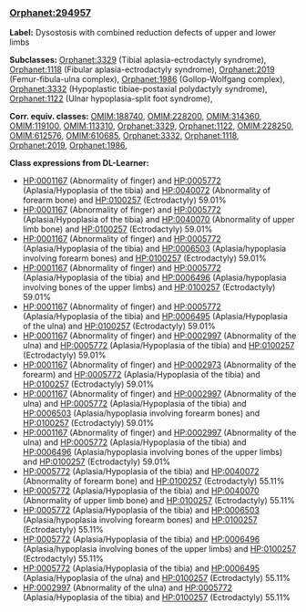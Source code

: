 
### [Orphanet:294957](http://www.orpha.net/ORDO/Orphanet_294957)
**Label:** Dysostosis with combined reduction defects of upper and lower limbs

**Subclasses:** [Orphanet:3329](http://www.orpha.net/ORDO/Orphanet_3329) (Tibial aplasia-ectrodactyly syndrome), [Orphanet:1118](http://www.orpha.net/ORDO/Orphanet_1118) (Fibular aplasia-ectrodactyly syndrome), [Orphanet:2019](http://www.orpha.net/ORDO/Orphanet_2019) (Femur-fibula-ulna complex), [Orphanet:1986](http://www.orpha.net/ORDO/Orphanet_1986) (Gollop-Wolfgang complex), [Orphanet:3332](http://www.orpha.net/ORDO/Orphanet_3332) (Hypoplastic tibiae-postaxial polydactyly syndrome), [Orphanet:1122](http://www.orpha.net/ORDO/Orphanet_1122) (Ulnar hypoplasia-split foot syndrome), 

**Corr. equiv. classes:** [OMIM:188740](http://purl.obolibrary.org/obo/OMIM_188740), [OMIM:228200](http://purl.obolibrary.org/obo/OMIM_228200), [OMIM:314360](http://purl.obolibrary.org/obo/OMIM_314360), [OMIM:119100](http://purl.obolibrary.org/obo/OMIM_119100), [OMIM:113310](http://purl.obolibrary.org/obo/OMIM_113310), [Orphanet:3329](http://www.orpha.net/ORDO/Orphanet_3329), [Orphanet:1122](http://www.orpha.net/ORDO/Orphanet_1122), [OMIM:228250](http://purl.obolibrary.org/obo/OMIM_228250), [OMIM:612576](http://purl.obolibrary.org/obo/OMIM_612576), [OMIM:610685](http://purl.obolibrary.org/obo/OMIM_610685), [Orphanet:3332](http://www.orpha.net/ORDO/Orphanet_3332), [Orphanet:1118](http://www.orpha.net/ORDO/Orphanet_1118), [Orphanet:2019](http://www.orpha.net/ORDO/Orphanet_2019), [Orphanet:1986](http://www.orpha.net/ORDO/Orphanet_1986), 

**Class expressions from DL-Learner:**

- [HP:0001167](http://purl.obolibrary.org/obo/HP_0001167) (Abnormality of finger) and [HP:0005772](http://purl.obolibrary.org/obo/HP_0005772) (Aplasia/Hypoplasia of the tibia) and [HP:0040072](http://purl.obolibrary.org/obo/HP_0040072) (Abnormality of forearm bone) and [HP:0100257](http://purl.obolibrary.org/obo/HP_0100257) (Ectrodactyly) 59.01%
- [HP:0001167](http://purl.obolibrary.org/obo/HP_0001167) (Abnormality of finger) and [HP:0005772](http://purl.obolibrary.org/obo/HP_0005772) (Aplasia/Hypoplasia of the tibia) and [HP:0040070](http://purl.obolibrary.org/obo/HP_0040070) (Abnormality of upper limb bone) and [HP:0100257](http://purl.obolibrary.org/obo/HP_0100257) (Ectrodactyly) 59.01%
- [HP:0001167](http://purl.obolibrary.org/obo/HP_0001167) (Abnormality of finger) and [HP:0005772](http://purl.obolibrary.org/obo/HP_0005772) (Aplasia/Hypoplasia of the tibia) and [HP:0006503](http://purl.obolibrary.org/obo/HP_0006503) (Aplasia/hypoplasia involving forearm bones) and [HP:0100257](http://purl.obolibrary.org/obo/HP_0100257) (Ectrodactyly) 59.01%
- [HP:0001167](http://purl.obolibrary.org/obo/HP_0001167) (Abnormality of finger) and [HP:0005772](http://purl.obolibrary.org/obo/HP_0005772) (Aplasia/Hypoplasia of the tibia) and [HP:0006496](http://purl.obolibrary.org/obo/HP_0006496) (Aplasia/hypoplasia involving bones of the upper limbs) and [HP:0100257](http://purl.obolibrary.org/obo/HP_0100257) (Ectrodactyly) 59.01%
- [HP:0001167](http://purl.obolibrary.org/obo/HP_0001167) (Abnormality of finger) and [HP:0005772](http://purl.obolibrary.org/obo/HP_0005772) (Aplasia/Hypoplasia of the tibia) and [HP:0006495](http://purl.obolibrary.org/obo/HP_0006495) (Aplasia/Hypoplasia of the ulna) and [HP:0100257](http://purl.obolibrary.org/obo/HP_0100257) (Ectrodactyly) 59.01%
- [HP:0001167](http://purl.obolibrary.org/obo/HP_0001167) (Abnormality of finger) and [HP:0002997](http://purl.obolibrary.org/obo/HP_0002997) (Abnormality of the ulna) and [HP:0005772](http://purl.obolibrary.org/obo/HP_0005772) (Aplasia/Hypoplasia of the tibia) and [HP:0100257](http://purl.obolibrary.org/obo/HP_0100257) (Ectrodactyly) 59.01%
- [HP:0001167](http://purl.obolibrary.org/obo/HP_0001167) (Abnormality of finger) and [HP:0002973](http://purl.obolibrary.org/obo/HP_0002973) (Abnormality of the forearm) and [HP:0005772](http://purl.obolibrary.org/obo/HP_0005772) (Aplasia/Hypoplasia of the tibia) and [HP:0100257](http://purl.obolibrary.org/obo/HP_0100257) (Ectrodactyly) 59.01%
- [HP:0001167](http://purl.obolibrary.org/obo/HP_0001167) (Abnormality of finger) and [HP:0002997](http://purl.obolibrary.org/obo/HP_0002997) (Abnormality of the ulna) and [HP:0005772](http://purl.obolibrary.org/obo/HP_0005772) (Aplasia/Hypoplasia of the tibia) and [HP:0006503](http://purl.obolibrary.org/obo/HP_0006503) (Aplasia/hypoplasia involving forearm bones) and [HP:0100257](http://purl.obolibrary.org/obo/HP_0100257) (Ectrodactyly) 59.01%
- [HP:0001167](http://purl.obolibrary.org/obo/HP_0001167) (Abnormality of finger) and [HP:0002997](http://purl.obolibrary.org/obo/HP_0002997) (Abnormality of the ulna) and [HP:0005772](http://purl.obolibrary.org/obo/HP_0005772) (Aplasia/Hypoplasia of the tibia) and [HP:0006496](http://purl.obolibrary.org/obo/HP_0006496) (Aplasia/hypoplasia involving bones of the upper limbs) and [HP:0100257](http://purl.obolibrary.org/obo/HP_0100257) (Ectrodactyly) 59.01%
- [HP:0005772](http://purl.obolibrary.org/obo/HP_0005772) (Aplasia/Hypoplasia of the tibia) and [HP:0040072](http://purl.obolibrary.org/obo/HP_0040072) (Abnormality of forearm bone) and [HP:0100257](http://purl.obolibrary.org/obo/HP_0100257) (Ectrodactyly) 55.11%
- [HP:0005772](http://purl.obolibrary.org/obo/HP_0005772) (Aplasia/Hypoplasia of the tibia) and [HP:0040070](http://purl.obolibrary.org/obo/HP_0040070) (Abnormality of upper limb bone) and [HP:0100257](http://purl.obolibrary.org/obo/HP_0100257) (Ectrodactyly) 55.11%
- [HP:0005772](http://purl.obolibrary.org/obo/HP_0005772) (Aplasia/Hypoplasia of the tibia) and [HP:0006503](http://purl.obolibrary.org/obo/HP_0006503) (Aplasia/hypoplasia involving forearm bones) and [HP:0100257](http://purl.obolibrary.org/obo/HP_0100257) (Ectrodactyly) 55.11%
- [HP:0005772](http://purl.obolibrary.org/obo/HP_0005772) (Aplasia/Hypoplasia of the tibia) and [HP:0006496](http://purl.obolibrary.org/obo/HP_0006496) (Aplasia/hypoplasia involving bones of the upper limbs) and [HP:0100257](http://purl.obolibrary.org/obo/HP_0100257) (Ectrodactyly) 55.11%
- [HP:0005772](http://purl.obolibrary.org/obo/HP_0005772) (Aplasia/Hypoplasia of the tibia) and [HP:0006495](http://purl.obolibrary.org/obo/HP_0006495) (Aplasia/Hypoplasia of the ulna) and [HP:0100257](http://purl.obolibrary.org/obo/HP_0100257) (Ectrodactyly) 55.11%
- [HP:0002997](http://purl.obolibrary.org/obo/HP_0002997) (Abnormality of the ulna) and [HP:0005772](http://purl.obolibrary.org/obo/HP_0005772) (Aplasia/Hypoplasia of the tibia) and [HP:0100257](http://purl.obolibrary.org/obo/HP_0100257) (Ectrodactyly) 55.11%


